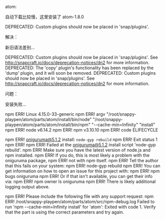 


atom:

自动下载比较慢，这里安装了 atom-1.8.0

DEPRECATED: Custom plugins should now be placed in 'snap/plugins'.

解决：

新旧语法差别...

DEPRECATED: Custom plugins should now be placed in 'snap/plugins'.
See http://snapcraft.io/docs/deprecation-notices/dn2 for more information.
DEPRECATED: The 'copy' plugin's functionality has been replaced by the 'dump' plugin, and it will soon be removed.
DEPRECATED: Custom plugins should now be placed in 'snap/plugins'.
See http://snapcraft.io/docs/deprecation-notices/dn2 for more information.



问题：

安装失败...

npm ERR! Linux 4.15.0-33-generic
npm ERR! argv "/root/snappy-playpen/atom/parts/atom/install/bin/node" "/root/snappy-playpen/atom/parts/atom/install/bin/npm" "--cache-min=Infinity" "install"
npm ERR! node v6.14.2
npm ERR! npm  v3.10.10
npm ERR! code ELIFECYCLE

npm ERR! oniguruma@5.1.2 install: `node-gyp rebuild`
npm ERR! Exit status 1
npm ERR!
npm ERR! Failed at the oniguruma@5.1.2 install script 'node-gyp rebuild'.
npm ERR! Make sure you have the latest version of node.js and npm installed.
npm ERR! If you do, this is most likely a problem with the oniguruma package,
npm ERR! not with npm itself.
npm ERR! Tell the author that this fails on your system:
npm ERR!     node-gyp rebuild
npm ERR! You can get information on how to open an issue for this project with:
npm ERR!     npm bugs oniguruma
npm ERR! Or if that isn't available, you can get their info via:
npm ERR!     npm owner ls oniguruma
npm ERR! There is likely additional logging output above.

npm ERR! Please include the following file with any support request:
npm ERR!     /root/snappy-playpen/atom/parts/atom/src/npm-debug.log
Failed to run 'npm --cache-min=Infinity install' for 'atom': Exited with code 1.
Verify that the part is using the correct parameters and try again.



